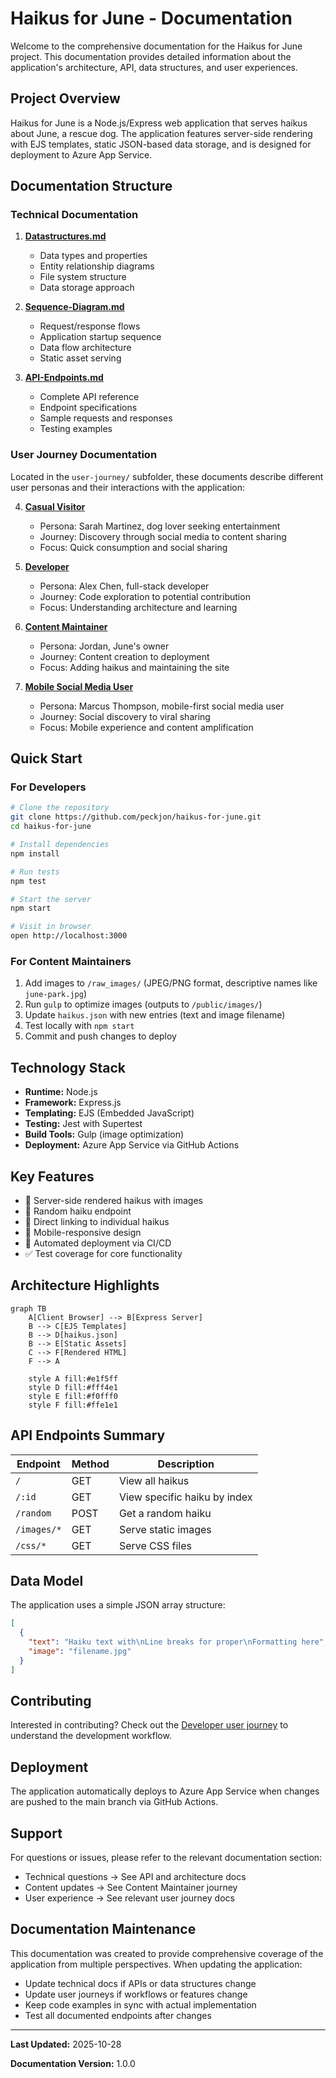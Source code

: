 # Haikus for June - Documentation

Welcome to the comprehensive documentation for the Haikus for June project. This documentation provides detailed information about the application's architecture, API, data structures, and user experiences.

## Project Overview

Haikus for June is a Node.js/Express web application that serves haikus about June, a rescue dog. The application features server-side rendering with EJS templates, static JSON-based data storage, and is designed for deployment to Azure App Service.

## Documentation Structure

### Technical Documentation

1. **[Datastructures.md](./Datastructures.md)**
   - Data types and properties
   - Entity relationship diagrams
   - File system structure
   - Data storage approach

2. **[Sequence-Diagram.md](./Sequence-Diagram.md)**
   - Request/response flows
   - Application startup sequence
   - Data flow architecture
   - Static asset serving

3. **[API-Endpoints.md](./API-Endpoints.md)**
   - Complete API reference
   - Endpoint specifications
   - Sample requests and responses
   - Testing examples

### User Journey Documentation

Located in the `user-journey/` subfolder, these documents describe different user personas and their interactions with the application:

4. **[Casual Visitor](./user-journey/casual-visitor.md)**
   - Persona: Sarah Martinez, dog lover seeking entertainment
   - Journey: Discovery through social media to content sharing
   - Focus: Quick consumption and social sharing

5. **[Developer](./user-journey/developer.md)**
   - Persona: Alex Chen, full-stack developer
   - Journey: Code exploration to potential contribution
   - Focus: Understanding architecture and learning

6. **[Content Maintainer](./user-journey/content-maintainer.md)**
   - Persona: Jordan, June's owner
   - Journey: Content creation to deployment
   - Focus: Adding haikus and maintaining the site

7. **[Mobile Social Media User](./user-journey/mobile-social-media-user.md)**
   - Persona: Marcus Thompson, mobile-first social media user
   - Journey: Social discovery to viral sharing
   - Focus: Mobile experience and content amplification

## Quick Start

### For Developers

```bash
# Clone the repository
git clone https://github.com/peckjon/haikus-for-june.git
cd haikus-for-june

# Install dependencies
npm install

# Run tests
npm test

# Start the server
npm start

# Visit in browser
open http://localhost:3000
```

### For Content Maintainers

1. Add images to `/raw_images/` (JPEG/PNG format, descriptive names like `june-park.jpg`)
2. Run `gulp` to optimize images (outputs to `/public/images/`)
3. Update `haikus.json` with new entries (text and image filename)
4. Test locally with `npm start`
5. Commit and push changes to deploy

## Technology Stack

- **Runtime:** Node.js
- **Framework:** Express.js
- **Templating:** EJS (Embedded JavaScript)
- **Testing:** Jest with Supertest
- **Build Tools:** Gulp (image optimization)
- **Deployment:** Azure App Service via GitHub Actions

## Key Features

- 📝 Server-side rendered haikus with images
- 🎲 Random haiku endpoint
- 🔗 Direct linking to individual haikus
- 📱 Mobile-responsive design
- 🚀 Automated deployment via CI/CD
- ✅ Test coverage for core functionality

## Architecture Highlights

```mermaid
graph TB
    A[Client Browser] --> B[Express Server]
    B --> C[EJS Templates]
    B --> D[haikus.json]
    B --> E[Static Assets]
    C --> F[Rendered HTML]
    F --> A
    
    style A fill:#e1f5ff
    style D fill:#fff4e1
    style E fill:#f0fff0
    style F fill:#ffe1e1
```

## API Endpoints Summary

| Endpoint | Method | Description |
|----------|--------|-------------|
| `/` | GET | View all haikus |
| `/:id` | GET | View specific haiku by index |
| `/random` | POST | Get a random haiku |
| `/images/*` | GET | Serve static images |
| `/css/*` | GET | Serve CSS files |

## Data Model

The application uses a simple JSON array structure:

```json
[
  {
    "text": "Haiku text with\nLine breaks for proper\nFormatting here",
    "image": "filename.jpg"
  }
]
```

## Contributing

Interested in contributing? Check out the [Developer user journey](./user-journey/developer.md) to understand the development workflow.

## Deployment

The application automatically deploys to Azure App Service when changes are pushed to the main branch via GitHub Actions.

## Support

For questions or issues, please refer to the relevant documentation section:
- Technical questions → See API and architecture docs
- Content updates → See Content Maintainer journey
- User experience → See relevant user journey docs

## Documentation Maintenance

This documentation was created to provide comprehensive coverage of the application from multiple perspectives. When updating the application:

- Update technical docs if APIs or data structures change
- Update user journeys if workflows or features change
- Keep code examples in sync with actual implementation
- Test all documented endpoints after changes

---

**Last Updated:** 2025-10-28

**Documentation Version:** 1.0.0
